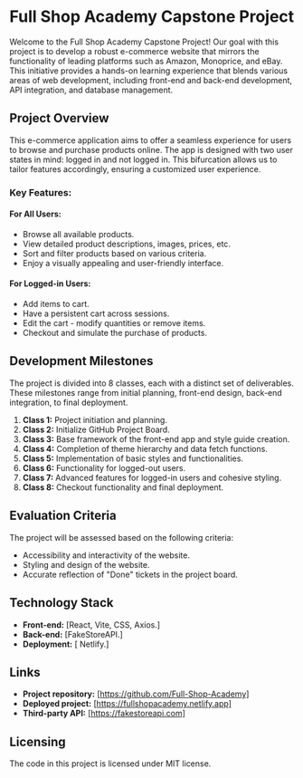 # Full Shop Academy Capstone Project

Welcome to the Full Shop Academy Capstone Project! Our goal with this project is to develop a robust e-commerce website that mirrors the functionality of leading platforms such as Amazon, Monoprice, and eBay. This initiative provides a hands-on learning experience that blends various areas of web development, including front-end and back-end development, API integration, and database management.

## Project Overview

This e-commerce application aims to offer a seamless experience for users to browse and purchase products online. The app is designed with two user states in mind: logged in and not logged in. This bifurcation allows us to tailor features accordingly, ensuring a customized user experience.

### Key Features:
#### For All Users:
- Browse all available products.
- View detailed product descriptions, images, prices, etc.
- Sort and filter products based on various criteria.
- Enjoy a visually appealing and user-friendly interface.

#### For Logged-in Users:
- Add items to cart.
- Have a persistent cart across sessions.
- Edit the cart - modify quantities or remove items.
- Checkout and simulate the purchase of products.

## Development Milestones

The project is divided into 8 classes, each with a distinct set of deliverables. These milestones range from initial planning, front-end design, back-end integration, to final deployment.

1. **Class 1:** Project initiation and planning.
2. **Class 2:** Initialize GitHub Project Board.
3. **Class 3:** Base framework of the front-end app and style guide creation.
4. **Class 4:** Completion of theme hierarchy and data fetch functions.
5. **Class 5:** Implementation of basic styles and functionalities.
6. **Class 6:** Functionality for logged-out users.
7. **Class 7:** Advanced features for logged-in users and cohesive styling.
8. **Class 8:** Checkout functionality and final deployment.

## Evaluation Criteria

The project will be assessed based on the following criteria:
- Accessibility and interactivity of the website.
- Styling and design of the website.
- Accurate reflection of "Done" tickets in the project board.

## Technology Stack

- **Front-end:** [React, Vite, CSS, Axios.]
- **Back-end:** [FakeStoreAPI.]
- **Deployment:** [ Netlify.]


## Links

- **Project repository:** [https://github.com/Full-Shop-Academy]
- **Deployed project:** [https://fullshopacademy.netlify.app]
- **Third-party API:** [https://fakestoreapi.com]

## Licensing

The code in this project is licensed under MIT license.
